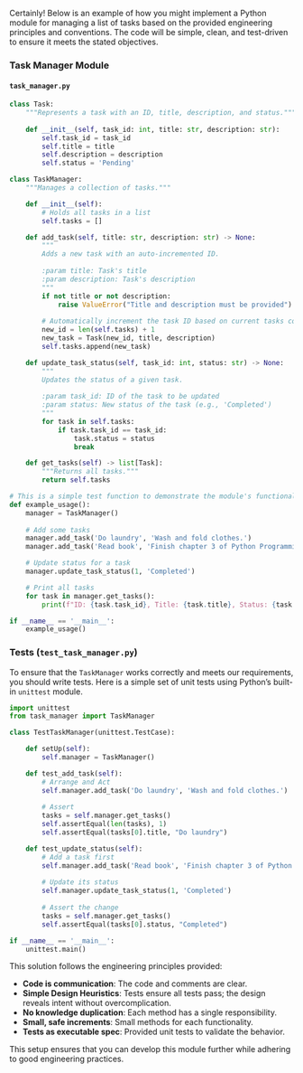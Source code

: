 Certainly! Below is an example of how you might implement a Python module for managing a list of tasks based on the provided engineering principles and conventions. The code will be simple, clean, and test-driven to ensure it meets the stated objectives.

### Task Manager Module

#### `task_manager.py`

```python
class Task:
    """Represents a task with an ID, title, description, and status."""
    
    def __init__(self, task_id: int, title: str, description: str):
        self.task_id = task_id
        self.title = title
        self.description = description
        self.status = 'Pending'

class TaskManager:
    """Manages a collection of tasks."""

    def __init__(self):
        # Holds all tasks in a list
        self.tasks = []

    def add_task(self, title: str, description: str) -> None:
        """
        Adds a new task with an auto-incremented ID.
        
        :param title: Task's title
        :param description: Task's description
        """
        if not title or not description:
            raise ValueError("Title and description must be provided")
        
        # Automatically increment the task ID based on current tasks count
        new_id = len(self.tasks) + 1
        new_task = Task(new_id, title, description)
        self.tasks.append(new_task)

    def update_task_status(self, task_id: int, status: str) -> None:
        """
        Updates the status of a given task.
        
        :param task_id: ID of the task to be updated
        :param status: New status of the task (e.g., 'Completed')
        """
        for task in self.tasks:
            if task.task_id == task_id:
                task.status = status
                break

    def get_tasks(self) -> list[Task]:
        """Returns all tasks."""
        return self.tasks

# This is a simple test function to demonstrate the module's functionality.
def example_usage():
    manager = TaskManager()
    
    # Add some tasks
    manager.add_task('Do laundry', 'Wash and fold clothes.')
    manager.add_task('Read book', 'Finish chapter 3 of Python Programming.')

    # Update status for a task
    manager.update_task_status(1, 'Completed')

    # Print all tasks
    for task in manager.get_tasks():
        print(f"ID: {task.task_id}, Title: {task.title}, Status: {task.status}")

if __name__ == '__main__':
    example_usage()
```

### Tests (`test_task_manager.py`)

To ensure that the `TaskManager` works correctly and meets our requirements, you should write tests. Here is a simple set of unit tests using Python’s built-in `unittest` module.

```python
import unittest
from task_manager import TaskManager

class TestTaskManager(unittest.TestCase):

    def setUp(self):
        self.manager = TaskManager()

    def test_add_task(self):
        # Arrange and Act
        self.manager.add_task('Do laundry', 'Wash and fold clothes.')
        
        # Assert
        tasks = self.manager.get_tasks()
        self.assertEqual(len(tasks), 1)
        self.assertEqual(tasks[0].title, "Do laundry")

    def test_update_status(self):
        # Add a task first
        self.manager.add_task('Read book', 'Finish chapter 3 of Python Programming.')
        
        # Update its status
        self.manager.update_task_status(1, 'Completed')
        
        # Assert the change
        tasks = self.manager.get_tasks()
        self.assertEqual(tasks[0].status, "Completed")

if __name__ == '__main__':
    unittest.main()
```

This solution follows the engineering principles provided:
- **Code is communication**: The code and comments are clear.
- **Simple Design Heuristics**: Tests ensure all tests pass; the design reveals intent without overcomplication.
- **No knowledge duplication**: Each method has a single responsibility.
- **Small, safe increments**: Small methods for each functionality.
- **Tests as executable spec**: Provided unit tests to validate the behavior.
  
This setup ensures that you can develop this module further while adhering to good engineering practices.
